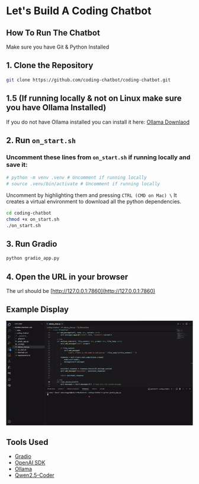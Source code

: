 # Let's Build A Coding Chatbot

## How To Run The Chatbot

Make sure you have Git & Python Installed

## 1. Clone the Repository
```bash
git clone https://github.com/coding-chatbot/coding-chatbot.git
```

## 1.5 (If running locally & not on Linux make sure you have Ollama Installed)
If you do not have Ollama installed you can install it here: [Ollama Downlaod](https://ollama.com/download)

## 2. Run `on_start.sh`
### Uncomment these lines from `on_start.sh` if running locally and save it:
```bash
# python -m venv .venv # Uncomment if running locally
# source .venv/bin/activate # Uncomment if running locally
```
Uncomment by highlighting them and pressing `CTRL (CMD on Mac) \`
It creates a virtual environment to download all the python dependencies.

```bash
cd coding-chatbot
chmod +x on_start.sh
./on_start.sh
```
## 3. Run Gradio
```bash
python gradio_app.py
```

## 4. Open the URL in your browser
The url should be [http://127.0.0.1:7860](http://127.0.0.1:7860)

## Example Display
![Example Display](images/SuperSlowCodingDemo.gif)

## Tools Used
- [Gradio](https://gradio.app/)
- [OpenAI SDK](https://openai.com/)
- [Ollama](https://ollama.com/)
- [Qwen2.5-Coder](https://qwenlm.github.io/blog/qwen2.5-coder/)
